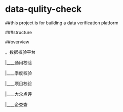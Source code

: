 # data-qulity-check

##this project is for building a data verification platform

###structure

##overview

。数据校验平台

 |____通用校验
 
 |____季度校验
 
 |____项目校验
 
   |____大众点评
   
   |____企查查
   
   
